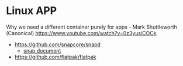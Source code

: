 # Linux APP

Why we need a different container purely for apps - Mark Shuttleworth (Canonical)
https://www.youtube.com/watch?v=0z3yusiCOCk

- https://github.com/snapcore/snapd
    - [snap document](https://forum.snapcraft.io/t/snap-documentation/3781)
- https://github.com/flatpak/flatpak
